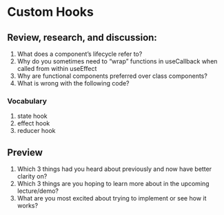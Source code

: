 # Custom Hooks

## Review, research, and discussion:
  1. What does a component’s lifecycle refer to?
  2. Why do you sometimes need to “wrap” functions in useCallback when called from within useEffect
  3. Why are functional components preferred over class components?
  4. What is wrong with the following code?
  
### Vocabulary
  1. state hook
  2. effect hook
  3. reducer hook

## Preview
  1. Which 3 things had you heard about previously and now have better clarity on?
  2. Which 3 things are you hoping to learn more about in the upcoming lecture/demo?
  3. What are you most excited about trying to implement or see how it works?
